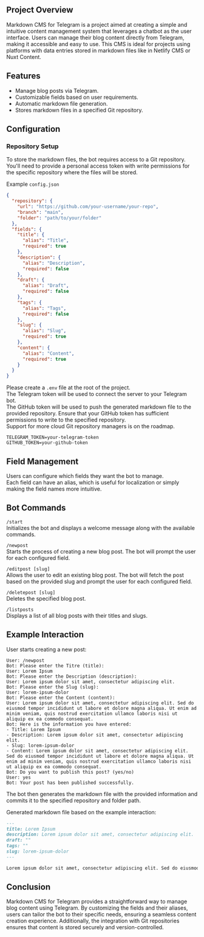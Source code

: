 ## Project Overview
Markdown CMS for Telegram is a project aimed at creating a simple and intuitive content management system that leverages a chatbot as the user interface. Users can manage their blog content directly from Telegram, making it accessible and easy to use. This CMS is ideal for projects using platforms with data entries stored in markdown files like in Netlify CMS or Nuxt Content.

## Features
- Manage blog posts via Telegram.
- Customizable fields based on user requirements.
- Automatic markdown file generation.
- Stores markdown files in a specified Git repository.
     
## Configuration

### Repository Setup   
To store the markdown files, the bot requires access to a Git repository.    
You'll need to provide a personal access token with write permissions for the specific repository where the files will be stored.

Example `config.json`
```json
{
  "repository": {
    "url": "https://github.com/your-username/your-repo",
    "branch": "main",
    "folder": "path/to/your/folder"
  },
  "fields": {
    "title": {
      "alias": "Title",
      "required": true
    },
    "description": {
      "alias": "Description",
      "required": false
    },
    "draft": {
      "alias": "Draft",
      "required": false
    },
    "tags": {
      "alias": "Tags",
      "required": false
    },
    "slug": {
      "alias": "Slug",
      "required": true
    },
    "content": {
      "alias": "Content",
      "required": true
    }
  }
}
```

Please create a `.env` file at the root of the project.    
The Telegram token will be used to connect the server to your Telegram bot.      
The GitHub token will be used to push the generated markdown file to the provided repository. Ensure that your GitHub token has sufficient permissions to write to the specified repository.    
Support for more cloud Git repository managers is on the roadmap.     

```
TELEGRAM_TOKEN=your-telegram-token
GITHUB_TOKEN=your-github-token
```

## Field Management
Users can configure which fields they want the bot to manage.    
Each field can have an alias, which is useful for localization or simply making the field names more intuitive.

## Bot Commands
`/start`   
Initializes the bot and displays a welcome message along with the available commands.

`/newpost`    
Starts the process of creating a new blog post. The bot will prompt the user for each configured field.

`/editpost [slug]`    
Allows the user to edit an existing blog post. The bot will fetch the post based on the provided slug and prompt the user for each configured field.

`/deletepost [slug]`    
Deletes the specified blog post.

`/listposts`      
Displays a list of all blog posts with their titles and slugs.

## Example Interaction
User starts creating a new post:

```
User: /newpost
Bot: Please enter the Titre (title):
User: Lorem Ipsum
Bot: Please enter the Description (description):
User: Lorem ipsum dolor sit amet, consectetur adipiscing elit.
Bot: Please enter the Slug (slug):
User: lorem-ipsum-dolor
Bot: Please enter the Content (content):
User: Lorem ipsum dolor sit amet, consectetur adipiscing elit. Sed do eiusmod tempor incididunt ut labore et dolore magna aliqua. Ut enim ad minim veniam, quis nostrud exercitation ullamco laboris nisi ut aliquip ex ea commodo consequat.
Bot: Here is the information you have entered:
- Title: Lorem Ipsum
- Description: Lorem ipsum dolor sit amet, consectetur adipiscing elit.
- Slug: lorem-ipsum-dolor
- Content: Lorem ipsum dolor sit amet, consectetur adipiscing elit. Sed do eiusmod tempor incididunt ut labore et dolore magna aliqua. Ut enim ad minim veniam, quis nostrud exercitation ullamco laboris nisi ut aliquip ex ea commodo consequat.
Bot: Do you want to publish this post? (yes/no)
User: yes
Bot: Your post has been published successfully.
```
The bot then generates the markdown file with the provided information and commits it to the specified repository and folder path.

Generated markdown file based on the example interaction:
```md
---
title: Lorem Ipsum
description: Lorem ipsum dolor sit amet, consectetur adipiscing elit.
draft: ""
tags: ""
slug: lorem-ipsum-dolor
---

Lorem ipsum dolor sit amet, consectetur adipiscing elit. Sed do eiusmod tempor incididunt ut labore et dolore magna aliqua. Ut enim ad minim veniam, quis nostrud exercitation ullamco laboris nisi ut aliquip ex ea commodo consequat.
```

## Conclusion
Markdown CMS for Telegram provides a straightforward way to manage blog content using Telegram. By customizing the fields and their aliases, users can tailor the bot to their specific needs, ensuring a seamless content creation experience. Additionally, the integration with Git repositories ensures that content is stored securely and version-controlled.